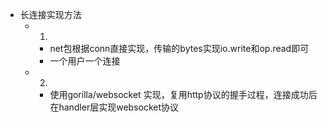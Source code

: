 + 长连接实现方法
	+ 1.
		+ net包根据conn直接实现，传输的bytes实现io.write和op.read即可
		+ 一个用户一个连接
	+ 2.
		+ 使用gorilla/websocket 实现，复用http协议的握手过程，连接成功后在handler层实现websocket协议